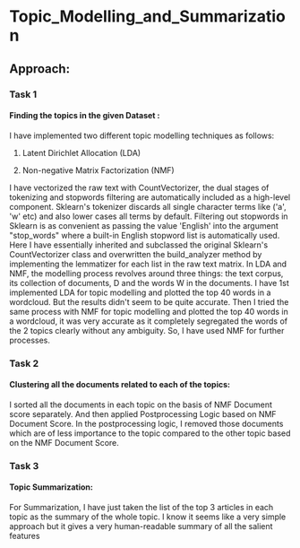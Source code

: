 # Topic_Modelling_and_Summarization

## Approach:

### Task 1 

#### Finding the topics in the given Dataset :

I have implemented two different topic modelling techniques as follows:

1. Latent Dirichlet Allocation (LDA)

2. Non-negative Matrix Factorization (NMF)

I have vectorized the raw text with CountVectorizer, the dual stages of tokenizing and stopwords filtering are automatically included as a high-level component.
Sklearn's tokenizer discards all single character terms like ('a', 'w' etc) and also lower cases all terms by default. Filtering out stopwords in Sklearn is as convenient as passing the value 'English' into the argument "stop_words" where a built-in English stopword list is automatically used.
Here I have essentially inherited and subclassed the original Sklearn's CountVectorizer class and overwritten the build_analyzer method by implementing the lemmatizer for each list in the raw text matrix.
In LDA and NMF, the modelling process revolves around three things: the text corpus, its collection of documents, D and the words W in the documents.
I have 1st implemented LDA for topic modelling and plotted the top 40 words in a wordcloud. But the results didn't seem to be quite accurate.
Then I tried the same process with NMF for topic modelling and plotted the top 40 words in a wordcloud, it was very accurate as it completely segregated the words of the 2 topics clearly without any ambiguity.
So, I have used NMF for further processes. 


### Task 2 

#### Clustering all the documents related to each of the topics:

I sorted all the documents in each topic on the basis of NMF Document score separately. And then applied Postprocessing Logic based on NMF Document Score.
In the postprocessing logic, I removed those documents which are of less importance to the topic compared to the other topic based on the NMF Document Score.


### Task 3 

#### Topic Summarization:

For Summarization, I have just taken the list of the top 3 articles in each topic as the summary of the whole topic. I know it seems like a very simple approach but it gives a very human-readable summary of all the salient features


